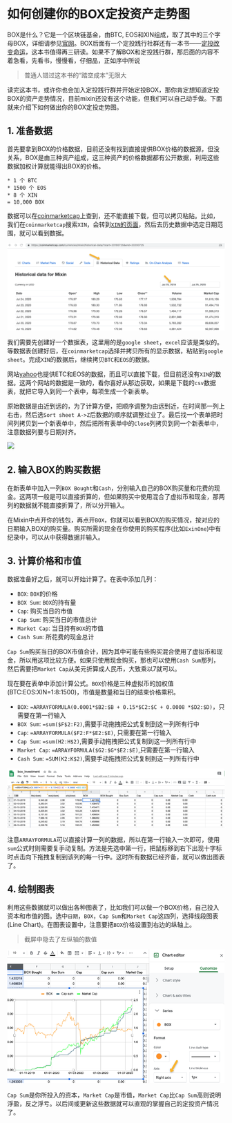 # 如何创建你的BOX定投资产走势图


BOX是什么？它是一个区块链基金，由BTC, EOS和XIN组成，取了其中的三个字母BOX，详细请参见[官网](https://b.watch/)。BOX后面有一个定投践行社群还有一本书——[定投改变命运](https://github.com/xiaolai/regular-investing-in-box)，这本书值得再三研读。如果不了解BOX和定投践行群，那后面的内容不着急看，先看书，慢慢看，仔细品，正如序中所说
> 普通人错过这本书的“踏空成本”无限大

读完这本书，或许你也会加入定投践行群并开始定投BOX，那你肯定想知道定投BOX的资产走势情况，目前mixin还没有这个功能，但我们可以自己动手做。下面就来介绍下如何做出你的BOX定投走势图。

## 1. 准备数据

首先要拿到BOX的价格数据，目前还没有找到直接提供BOX价格的数据源，但没关系，BOX是由三种资产组成，这三种资产的价格数据都有公开数据，利用这些数据加权计算就能得出BOX的价格。

```
* 1 个 BTC
* 1500 个 EOS
* 8 个 XIN
= 10,000 BOX
```

数据可以在[coinmarketcap](https://coinmarketcap.com)上查到，还不能直接下载，但可以拷贝粘贴。比如，我们在`coinmarketcap`搜索`XIN`，会转到[`XIN`的页面](https://coinmarketcap.com/currencies/mixin/)，然后去历史数据中选定日期范围，就可以看到数据。

![](images/xin-price.png)

我们需要先创建好一个数据表，这里用的是`google sheet`，`excel`应该是类似的。等数据表创建好后，在`coinmarketcap`选择并拷贝所有的显示数据，粘贴到`google sheet`。完成`XIN`的数据后，继续拷贝`BTC`和`EOS`的数据。

网站[yahoo](https://finance.yahoo.com/)也提供ETC和EOS的数据，而且可以直接下载，但目前还没有`XIN`的数据。这两个网站的数据是一致的，看你喜好从那边获取，如果是下载的`csv`数据表，就把它导入到同一个表中，每项生成一个新表单。

原始数据是由近到远的，为了计算方便，把顺序调整为由远到近，在时间那一列上右击，然后选`Sort sheet A->Z`后数据的顺序就调整过业了。最后找一个表单把时间列拷贝到一个新表单中，然后把所有表单中的`Close`列拷贝到同一个新表单中，注意数据列要与日期对齐。

![](images/copy-data.png)

## 2. 输入BOX的购买数据

在新表单中加入一列`BOX Bought`和`Cash`，分别输入自己的BOX购买量和花费的现金。这两项一般是可以直接折算的，但如果购买中使用混合了虚拟币和现金，那两列的数据就不能直接折算了，所以分开输入。

在Mixin中点开你的钱包，再点开`BOX`，你就可以看到BOX的购买情况，按对应的日期输入BOX的购买量。购买所需的现金在你使用的购买程序(比如`ExinOne`)中有纪录中，可以从中获得数据并输入。

## 3. 计算价格和市值

数据准备好之后，就可以开始计算了。在表中添加几列：

* `BOX`: `BOX`的价格
* `BOX Sum`: `BOX`的持有量
* `Cap`: 购买当日的市值
* `Cap Sum`: 购买当日的市值总计
* `Market Cap`: 当日持有`BOX`的市值
* `Cash Sum`: 所花费的现金总计

`Cap Sum`购买当日的BOX市值合计，因为其中可能有些购买混合使用了虚拟币和现金，所以用这项比较方便。如果只使用现金购买，那也可以使用`Cash Sum`那列，然后需要把`Market Cap`从美元折算成人民币，大致乘以7就可以。

现在要在表单中添加计算公式。`BOX`价格是三种虚拟币的加权值(BTC:EOS:XIN=1:8:1500)，市值是数量和当日的结束价格乘积。

* `BOX`: `=ARRAYFORMULA(0.0001*$B2:$B + 0.15*$C2:$C + 0.0008 *$D2:$D)`，只需要在第一行输入
* `BOX Sum`: `=sum($F$2:F2)`,需要手动拖拽把公式复制到这一列所有行中
* `Cap`: `=ARRAYFORMULA($F2:F*$E2:$E)`, 只需要在第一行输入
* `Cap Sum`: `=sum(H2:H$2)`,需要手动拖拽把公式复制到这一列所有行中
* `Market Cap`: `=ARRAYFORMULA($G2:$G*$E2:$E)`,只需要在第一行输入
* `Cash Sum`: `=SUM(K2:K$2)`,需要手动拖拽把公式复制到这一列所有行中

![](images/box-price.png)

注意`ARRAYFORMULA`可以直接计算一列的数据，所以在第一行输入一次即可，使用`sum`公式时则需要复手动复制。方法是先选中第一行，把鼠标移到右下出现十字标时点击向下拖拽复制到该列的每一行中。这时所有数据已经齐备，就可以做出图表了。


## 4. 绘制图表

利用这些数据就可以做出各种图表了，比如我们可以做一个BOX价格，自己投入资本和市值的图。选中`日期`，`BOX`，`Cap Sum`和`Market Cap`这四列，选择线段图表(Line Chart)。在图表设置中，注意要把`BOX`价格设置到右边的纵轴上。

> 截屏中隐去了左纵轴的数值

![](images/box_cap_chart.png)

`Cap Sum`是你所投入的资本，`Market Cap`是市值，`Market Cap`比`Cap Sum`高则说明浮盈，反之浮亏。以后间或更新这些数据就可以直观的掌握自己的定投资产情况了。



